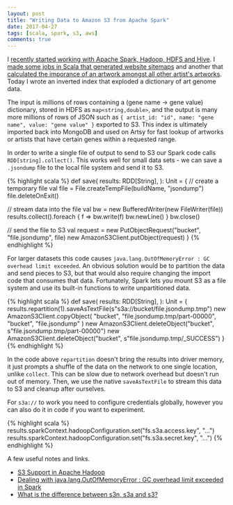 ```yaml
---
layout: post
title: "Writing Data to Amazon S3 from Apache Spark"
date: 2017-04-27
tags: [scala, spark, s3, aws]
comments: true
---
```

I [recently started working with Apache Spark, Hadoop, HDFS and Hive](/2017/04/02/getting-started-with-spark-hadoop-hdfs-hive.html). I [made some jobs in Scala that generated website sitemaps](http://artsy.github.io/blog/2017/04/02/generating-sitemaps-with-apache-spark) and another that [calculated the imporance of an artwork amongst all other artist's artworks](http://artsy.github.io/blog/2017/04/21/calculating-the-importance-of-an-artwork-with-apache-spark). Today I wrote an inverted index that exploded a dictionary of art genome data.

The input is millions of rows containing a (gene name -> gene value) dictionary, stored in HDFS as `map<string,double>`, and the output is many more millions of rows of JSON such as `{ artist_id: "id", name: "gene name", value: "gene value" }` exported to S3. This index is ultimately imported back into MongoDB and used on Artsy for fast lookup of artworks or artists that have certain genes within a requested range.

In order to write a single file of output to send to S3 our Spark code calls `RDD[string].collect()`. This works well for small data sets - we can save a `.jsondump` file to the local file system and send it to S3.

{% highlight scala %}
def save(
  results: RDD[String],
): Unit = {
  // create a temporary file
  val file = File.createTempFile(buildName, "jsondump")
  file.deleteOnExit()

  // stream data into the file
  val bw = new BufferedWriter(new FileWriter(file))
  results.collect().foreach { f =>
    bw.write(f)
    bw.newLine()
  }
  bw.close()

  // send the file to S3
  val request = new PutObjectRequest("bucket", "file.jsondump", file)
  new AmazonS3Client.putObject(request)
}
{% endhighlight %}

For larger datasets this code causes `java.lang.OutOfMemoryError : GC overhead limit exceeded`. An obvious solution would be to partition the data and send pieces to S3, but that would also require changing the import code that consumes that data. Fortunately, Spark lets you mount S3 as a file system and use its built-in functions to write unpartitioned data.

{% highlight scala %}
def save(
  results: RDD[String],
): Unit = {
  results.repartition(1).saveAsTextFile(s"s3a://bucket/file.jsondump.tmp")
  new AmazonS3Client.copyObject(
    "bucket", "file.jsondump.tmp/part-00000",
    "bucket", "file.jsondump"
  )
  new AmazonS3Client.deleteObject("bucket", s"file.jsondump.tmp/part-00000")
  new AmazonS3Client.deleteObject("bucket", s"file.jsondump.tmp/_SUCCESS")
}
{% endhighlight %}

In the code above `repartition` doesn't bring the results into driver memory, it just prompts a shuffle of the data on the network to one single location, unlike `collect`. This can be slow due to network overhead but doesn't run out of memory. Then, we use the native `saveAsTextFile` to stream this data to S3 and cleanup after ourselves.

For `s3a://` to work you need to configure credentials globally, however you can also do it in code if you want to experiment.

{% highlight scala %}
results.sparkContext.hadoopConfiguration.set("fs.s3a.access.key", "...")
results.sparkContext.hadoopConfiguration.set("fs.s3a.secret.key", "...")
{% endhighlight %}

A few useful notes and links.

* [S3 Support in Apache Hadoop](https://cwiki.apache.org/confluence/display/HADOOP2/AmazonS3)
* [Dealing with java.lang.OutOfMemoryError : GC overhead limit exceeded in Spark](http://stackoverflow.com/a/22742982/123094)
* [What is the difference between s3n, s3a and s3?](http://stackoverflow.com/q/33356041/123094)

